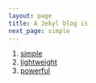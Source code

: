 ```yaml
---
layout: page
title: A Jekyl blog is
next_page: simple
---
```


 

1. [simple](../simple) 
1. [lightweight](../lightweight)
1. [powerful](../powerful)
